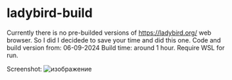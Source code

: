 # ladybird-build

Currently there is no pre-builded versions of https://ladybird.org/ web browser.
So I did I decidede to save your time and did this one.
Code and build version from: 06-09-2024
Build time: around 1 hour.
Require WSL for run.

Screenshot:
![изображение](https://github.com/user-attachments/assets/a0c23711-f0b3-43a1-8f3c-756a3052e3da)




